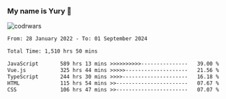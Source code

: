 ### My name is Yury 👋 
![codrwars](https://www.codewars.com/users/litury/badges/micro) 


<!--START_SECTION:waka-->

```txt
From: 28 January 2022 - To: 01 September 2024

Total Time: 1,510 hrs 50 mins

JavaScript       589 hrs 13 mins >>>>>>>>>>---------------   39.00 %
Vue.js           325 hrs 44 mins >>>>>--------------------   21.56 %
TypeScript       244 hrs 30 mins >>>>---------------------   16.18 %
HTML             115 hrs 54 mins >>-----------------------   07.67 %
CSS              106 hrs 47 mins >>-----------------------   07.07 %
```

<!--END_SECTION:waka-->

